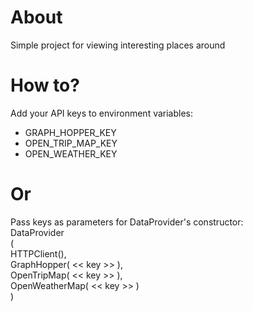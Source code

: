 # About
Simple project for viewing interesting places around
# How to?

Add your API keys to environment variables:
- GRAPH_HOPPER_KEY
- OPEN_TRIP_MAP_KEY
- OPEN_WEATHER_KEY

# Or
Pass keys as parameters for DataProvider's constructor: </br>
DataProvider                </br>
(                           </br>
HTTPClient(),               </br>
GraphHopper( << key >> ),   </br>
OpenTripMap( << key >> ),   </br>
OpenWeatherMap( << key >> ) </br>
)
